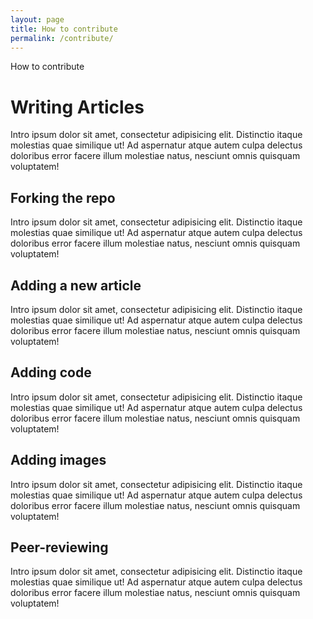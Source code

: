 ```yaml
---
layout: page
title: How to contribute
permalink: /contribute/
---
```


How to contribute

# Writing Articles

Intro ipsum dolor sit amet, consectetur adipisicing elit. Distinctio itaque molestias quae similique ut! Ad aspernatur atque autem culpa delectus doloribus error facere illum molestiae natus, nesciunt omnis quisquam voluptatem!

## Forking the repo

Intro ipsum dolor sit amet, consectetur adipisicing elit. Distinctio itaque molestias quae similique ut! Ad aspernatur atque autem culpa delectus doloribus error facere illum molestiae natus, nesciunt omnis quisquam voluptatem!

## Adding a new article

Intro ipsum dolor sit amet, consectetur adipisicing elit. Distinctio itaque molestias quae similique ut! Ad aspernatur atque autem culpa delectus doloribus error facere illum molestiae natus, nesciunt omnis quisquam voluptatem!

## Adding code

Intro ipsum dolor sit amet, consectetur adipisicing elit. Distinctio itaque molestias quae similique ut! Ad aspernatur atque autem culpa delectus doloribus error facere illum molestiae natus, nesciunt omnis quisquam voluptatem!

## Adding images

Intro ipsum dolor sit amet, consectetur adipisicing elit. Distinctio itaque molestias quae similique ut! Ad aspernatur atque autem culpa delectus doloribus error facere illum molestiae natus, nesciunt omnis quisquam voluptatem!

## Peer-reviewing

Intro ipsum dolor sit amet, consectetur adipisicing elit. Distinctio itaque molestias quae similique ut! Ad aspernatur atque autem culpa delectus doloribus error facere illum molestiae natus, nesciunt omnis quisquam voluptatem!